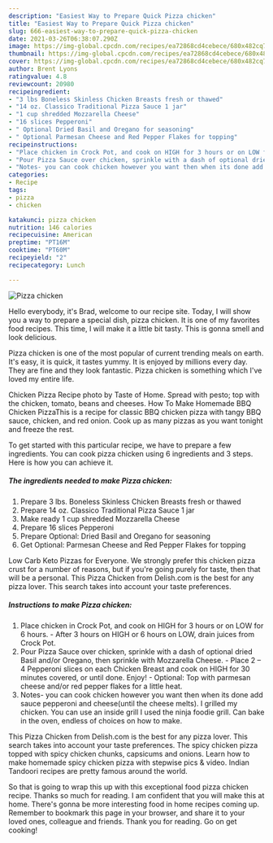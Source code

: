 ```yaml
---
description: "Easiest Way to Prepare Quick Pizza chicken"
title: "Easiest Way to Prepare Quick Pizza chicken"
slug: 666-easiest-way-to-prepare-quick-pizza-chicken
date: 2021-03-26T06:38:07.290Z
image: https://img-global.cpcdn.com/recipes/ea72868cd4cebece/680x482cq70/pizza-chicken-recipe-main-photo.jpg
thumbnail: https://img-global.cpcdn.com/recipes/ea72868cd4cebece/680x482cq70/pizza-chicken-recipe-main-photo.jpg
cover: https://img-global.cpcdn.com/recipes/ea72868cd4cebece/680x482cq70/pizza-chicken-recipe-main-photo.jpg
author: Brent Lyons
ratingvalue: 4.8
reviewcount: 20980
recipeingredient:
- "3 lbs Boneless Skinless Chicken Breasts fresh or thawed"
- "14 oz. Classico Traditional Pizza Sauce 1 jar"
- "1 cup shredded Mozzarella Cheese"
- "16 slices Pepperoni"
- " Optional Dried Basil and Oregano for seasoning"
- " Optional Parmesan Cheese and Red Pepper Flakes for topping"
recipeinstructions:
- "Place chicken in Crock Pot, and cook on HIGH for 3 hours or on LOW for 6 hours. After 3 hours on HIGH or 6 hours on LOW, drain juices from Crock Pot."
- "Pour Pizza Sauce over chicken, sprinkle with a dash of optional dried Basil and/or Oregano, then sprinkle with Mozzarella Cheese. Place 2 – 4 Pepperoni slices on each Chicken Breast and cook on HIGH for 30 minutes covered, or until done. Enjoy! Optional: Top with parmesan cheese and/or red pepper flakes for a little heat."
- "Notes- you can cook chicken however you want then when its done add sauce pepperoni and cheese(until the cheese melts). I grilled my chicken. You can use an inside grill I used the ninja foodie grill. Can bake in the oven, endless of choices on how to make."
categories:
- Recipe
tags:
- pizza
- chicken

katakunci: pizza chicken 
nutrition: 146 calories
recipecuisine: American
preptime: "PT16M"
cooktime: "PT60M"
recipeyield: "2"
recipecategory: Lunch

---
```



![Pizza chicken](https://img-global.cpcdn.com/recipes/ea72868cd4cebece/680x482cq70/pizza-chicken-recipe-main-photo.jpg)

Hello everybody, it's Brad, welcome to our recipe site. Today, I will show you a way to prepare a special dish, pizza chicken. It is one of my favorites food recipes. This time, I will make it a little bit tasty. This is gonna smell and look delicious.

Pizza chicken is one of the most popular of current trending meals on earth. It's easy, it is quick, it tastes yummy. It is enjoyed by millions every day. They are fine and they look fantastic. Pizza chicken is something which I've loved my entire life.

Chicken Pizza Recipe photo by Taste of Home. Spread with pesto; top with the chicken, tomato, beans and cheeses. How To Make Homemade BBQ Chicken PizzaThis is a recipe for classic BBQ chicken pizza with tangy BBQ sauce, chicken, and red onion. Cook up as many pizzas as you want tonight and freeze the rest.


To get started with this particular recipe, we have to prepare a few ingredients. You can cook pizza chicken using 6 ingredients and 3 steps. Here is how you can achieve it.

<!--inarticleads1-->

##### The ingredients needed to make Pizza chicken:

1. Prepare 3 lbs. Boneless Skinless Chicken Breasts fresh or thawed
1. Prepare 14 oz. Classico Traditional Pizza Sauce 1 jar
1. Make ready 1 cup shredded Mozzarella Cheese
1. Prepare 16 slices Pepperoni
1. Prepare  Optional: Dried Basil and Oregano for seasoning
1. Get  Optional: Parmesan Cheese and Red Pepper Flakes for topping


Low Carb Keto Pizzas for Everyone. We strongly prefer this chicken pizza crust for a number of reasons, but if you&#39;re going purely for taste, then that will be a personal. This Pizza Chicken from Delish.com is the best for any pizza lover. This search takes into account your taste preferences. 

<!--inarticleads2-->

##### Instructions to make Pizza chicken:

1. Place chicken in Crock Pot, and cook on HIGH for 3 hours or on LOW for 6 hours. - After 3 hours on HIGH or 6 hours on LOW, drain juices from Crock Pot.
1. Pour Pizza Sauce over chicken, sprinkle with a dash of optional dried Basil and/or Oregano, then sprinkle with Mozzarella Cheese. - Place 2 – 4 Pepperoni slices on each Chicken Breast and cook on HIGH for 30 minutes covered, or until done. Enjoy! - Optional: Top with parmesan cheese and/or red pepper flakes for a little heat.
1. Notes- you can cook chicken however you want then when its done add sauce pepperoni and cheese(until the cheese melts). I grilled my chicken. You can use an inside grill I used the ninja foodie grill. Can bake in the oven, endless of choices on how to make.


This Pizza Chicken from Delish.com is the best for any pizza lover. This search takes into account your taste preferences. The spicy chicken pizza topped with spicy chicken chunks, capsicums and onions. Learn how to make homemade spicy chicken pizza with stepwise pics &amp; video. Indian Tandoori recipes are pretty famous around the world. 

So that is going to wrap this up with this exceptional food pizza chicken recipe. Thanks so much for reading. I am confident that you will make this at home. There's gonna be more interesting food in home recipes coming up. Remember to bookmark this page in your browser, and share it to your loved ones, colleague and friends. Thank you for reading. Go on get cooking!
